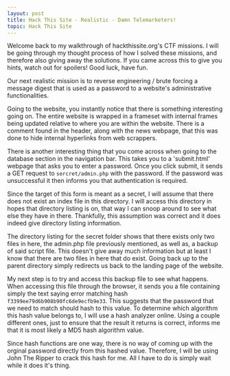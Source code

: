 ```yaml
---
layout: post
title: Hack This Site - Realistic - Damn Telemarketers!
topic: Hack This Site
---
```


Welcome back to my walkthrough of hackthissite.org's CTF missions. I will be going through my thought process of how I solved these missions, and therefore also giving away the solutions. If you came across this to give you hints, watch out for spoilers! Good luck, have fun.

Our next realistic mission is to reverse engineering / brute forcing a message digest that is used as a password to a website's administrative functionalities.

Going to the website, you instantly notice that there is something interesting going on. The entire website is wrapped in a frameset with internal frames being updated relative to where you are within the website. There is a comment found in the header, along with the news webpage, that this was done to hide internal hyperlinks from web scrappers.

There is another interesting thing that you come across when going to the database section in the navigation bar. This takes you to a 'submit.html' webpage that asks you to enter a password. Once you click submit, it sends a GET request to `sercret/admin.php` with the password. If the password was unsuccessful it then informs you that authentication is required.

Since the target of this form is meant as a secret, I will assume that there does not exist an index file in this directory. I will access this directory in hopes that directory listing is on, that way I can snoop around to see what else they have in there. Thankfully, this assumption was correct and it does indeed give directory listing information.

The directory listing for the secret folder shows that there exists only two files in here, the admin.php file previously mentioned, as well as, a backup of said script file. This doesn't give away much information but at least I know that there are two files in here that do exist. Going back up to the parent directory simply redirects us back to the landing page of the website.

My next step is to try and access this backup file to see what happens. When accessing this file through the browser, it sends you a file containing simply the text saying error matching hash `f3399ee79d6b908b90fc6de9ecfb9e33`. This suggests that the password that we need to match should hash to this value. To determine which algorithm this hash value belongs to, I will use a hash analyzer online. Using a couple different ones, just to ensure that the result it returns is correct, informs me that it is most likely a MD5 hash algorithm value. 

Since hash functions are one way, there is no way of coming up with the orginal password directly from this hashed value. Therefore, I will be using John The Ripper to crack this hash for me. All I have to do is simply wait while it does it's thing.